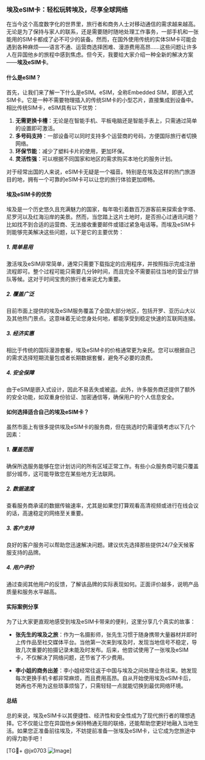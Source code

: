 ### 埃及eSIM卡：轻松玩转埃及，尽享全球网络

在当今这个高度数字化的世界里，旅行者和商务人士对移动通信的需求越来越高。无论是为了保持与家人的联系，还是需要随时随地处理工作事务，一部手机和一张能用的SIM卡都成了必不可少的装备。然而，在国外使用传统的实体SIM卡可能会遇到各种麻烦——语言不通、运营商选择困难、漫游费用高昂……这些问题让许多人在异国他乡的旅程中感到焦虑。但今天，我要给大家介绍一种全新的解决方案——**埃及eSIM卡**。

#### 什么是eSIM？

首先，让我们来了解一下什么是eSIM。eSIM，全称Embedded SIM，即嵌入式SIM卡。它是一种不需要物理插入的传统SIM卡的小型芯片，直接集成到设备中。相比传统SIM卡，eSIM具有以下优势：

1. **无需更换卡槽**：无论是在智能手机、平板电脑还是智能手表上，只需通过简单的设置即可激活。
2. **多号码支持**：一部设备可以同时支持多个运营商的号码，方便国际旅行者切换网络。
3. **环保节能**：减少了塑料卡片的使用，更加环保。
4. **灵活性强**：可以根据不同国家和地区的需求购买本地化的服务计划。

对于经常出国的人来说，eSIM卡无疑是一个福音。特别是在埃及这样的热门旅游目的地，拥有一个可靠的eSIM卡可以让您的旅行体验更加顺畅。

#### 埃及eSIM卡的优势

埃及是一个历史悠久且充满魅力的国家，每年吸引着数百万游客前来探索金字塔、尼罗河以及红海沿岸的美景。然而，当您踏上这片土地时，是否担心过通讯问题？比如找不到合适的运营商、无法接收重要邮件或错过紧急电话等。而埃及eSIM卡则能够完美解决这些问题，以下是它的主要优势：

##### 1. 简单易用

激活埃及eSIM非常简单，通常只需要下载指定的应用程序，并按照指示完成注册流程即可。整个过程可能只需要几分钟时间，而且完全不需要前往当地的营业厅排队等候。这对于时间宝贵的旅行者来说尤为重要。

##### 2. 覆盖广泛

目前市面上提供的埃及eSIM服务覆盖了全国大部分地区，包括开罗、亚历山大以及其他热门景点。这意味着无论您身处何地，都能享受到稳定快速的互联网连接。

##### 3. 经济实惠

相比于传统的国际漫游套餐，埃及eSIM卡的价格通常更为亲民。您可以根据自己的需求选择短期流量包或者长期数据套餐，避免不必要的浪费。

##### 4. 安全保障

由于eSIM是嵌入式设计，因此不易丢失或被盗。此外，许多服务商还提供了额外的安全功能，如双重身份验证、加密通信等，确保用户的个人信息安全。

#### 如何选择适合自己的埃及eSIM卡？

虽然市面上有很多提供埃及eSIM卡的服务商，但在挑选时仍需谨慎考虑以下几个因素：

##### 1. 覆盖范围

确保所选服务能够在您计划访问的所有区域正常工作。有些小众服务商可能只覆盖部分城市，这可能导致您在某些地方无法联网。

##### 2. 数据速度

查看服务商承诺的数据传输速率，尤其是如果您打算观看高清视频或进行在线会议的话，高速稳定的网络至关重要。

##### 3. 客户支持

良好的客户服务可以帮助您迅速解决问题。建议优先选择那些提供24/7全天候客服支持的品牌。

##### 4. 用户评价

通过查阅其他用户的反馈，了解该品牌的实际表现如何。正面评价越多，说明产品质量和服务水平越高。

#### 实际案例分享

为了让大家更直观地感受到埃及eSIM卡带来的便利，这里分享几个真实的故事：

- **张先生的埃及之旅**：作为一名摄影师，张先生习惯于随身携带大量器材并即时上传作品至社交媒体平台。当他第一次来到埃及时，发现当地信号不稳定，导致几次重要的拍摄记录未能及时发布。后来，他尝试使用了一张埃及eSIM卡，不仅解决了网络问题，还节省了不少费用。
  
- **李小姐的商务出差**：李小姐经常往返于中国与埃及之间处理业务往来。她发现每次更换手机卡都非常麻烦，而且费用高昂。自从开始使用埃及eSIM卡后，她再也不用为这些琐事烦恼了，只需轻轻一点就能切换到最优网络环境。

#### 总结

总的来说，埃及eSIM卡以其便捷性、经济性和安全性成为了现代旅行者的理想选择。它不仅能让您在异国他乡保持畅通无阻的联络，还能帮助您更好地融入当地生活。如果您正准备前往埃及，不妨提前准备一张埃及eSIM卡，让它成为您旅途中的得力助手吧！

[TG💪+ @jx0703 ![Image](https://github.com/user-attachments/assets/dbca1d08-cadb-493c-b0ec-ad6f7a83f270)]